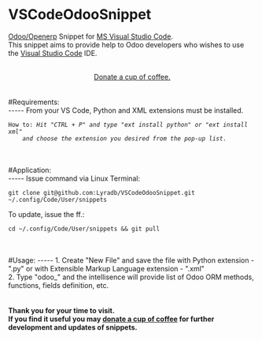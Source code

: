 # <b>VSCodeOdooSnippet</b>
<a href="https://www.odoo.com/" style="text-decoration:underline;" target="_blank" >Odoo/Openerp</a> Snippet for <a href="https://code.visualstudio.com/" style="text-decoration:underline;" target="_blank" >MS Visual Studio Code</a>.<br/>
This snippet aims to provide help to Odoo developers who wishes to use the <a href="https://code.visualstudio.com/" style="text-decoration:underline;" target="_blank" >Visual Studio Code</a> IDE.
<br/>
<br/>
<center><a href="https://www.paypal.com/cgi-bin/webscr?cmd=_donations&business=U2VV4BHMLAD8L&lc=PH&item_name=github%2fdonate4dev&item_number=%40lyradb%2fvscode&currency_code=PHP&bn=PP%2dDonationsBF%3abtn_donateCC_LG%2egif%3aNonHosted" title="Your donation is highly appreciated." style="text-decoration:underline;" target="_blank" >Donate a cup of coffee.</a></center>
<br/>
<br/>
#Requirements:<br/>
-----
  From your VS Code, Python and XML extensions must be installed.<br/>
    <pre><code>How to: <i>Hit "CTRL + P" and type "ext install python" or "ext install xml" 
    and choose the extension you desired from the pop-up list.</i></code></pre>
<br/>
<br/>
#Application:<br/>
-----
  Issue command via Linux Terminal:<br/>
    <pre><code>git clone git@github.com:Lyradb/VSCodeOdooSnippet.git ~/.config/Code/User/snippets</code></pre>
  To update, issue the ff.:
    <pre><code>cd ~/.config/Code/User/snippets && git pull</code></pre>
  <br/>
  <br/>
#Usage:
-----
  1. Create "New File" and save the file with Python extension - ".py" 
    or with Extensible Markup Language extension - ".xml"<br/>
  2. Type "odoo_" and the intellisence will provide list of 
    Odoo ORM methods, functions, fields definition, etc.
<br/>
<br/>
<br/>
<b>Thank you for your time to visit.<br/>If you find it useful you may <a href="https://www.paypal.com/cgi-bin/webscr?cmd=_donations&business=U2VV4BHMLAD8L&lc=PH&item_name=github%2fdonate4dev&item_number=%40lyradb%2fvscode&currency_code=PHP&bn=PP%2dDonationsBF%3abtn_donateCC_LG%2egif%3aNonHosted" title="Your donation is highly appreciated." style="text-decoration:underline;" target="_blank" >donate a cup of coffee</a> for further development and updates of snippets.</b>
